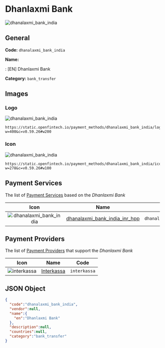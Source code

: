 
# Dhanlaxmi Bank 
![dhanalaxmi_bank_india](https://static.openfintech.io/payment_methods/dhanalaxmi_bank_india/logo.png?w=400&c=v0.59.26#w200)  

## General 
**Code:** `dhanalaxmi_bank_india` 
 
**Name:** 
 
:	[EN] Dhanlaxmi Bank 
 
**Category:** `bank_transfer` 
 

## Images 

### Logo 
![dhanalaxmi_bank_india](https://static.openfintech.io/payment_methods/dhanalaxmi_bank_india/logo.png?w=400&c=v0.59.26#w200)  

```
https://static.openfintech.io/payment_methods/dhanalaxmi_bank_india/logo.png?w=400&c=v0.59.26#w200
```  

### Icon 
![dhanalaxmi_bank_india](https://static.openfintech.io/payment_methods/dhanalaxmi_bank_india/icon.png?w=278&c=v0.59.26#w100)  

```
https://static.openfintech.io/payment_methods/dhanalaxmi_bank_india/icon.png?w=278&c=v0.59.26#w100
```  

## Payment Services 
 
The list of [Payment Services](/payment-services/) based on the _Dhanlaxmi Bank_ 

|Icon|Name|Code| 
|:---:|:---:|:---:| 
|![dhanalaxmi_bank_india](https://static.openfintech.io/payment_methods/dhanalaxmi_bank_india/icon.png?w=278&c=v0.59.26#w100) |[dhanalaxmi_bank_india_inr_hpp](/payment-services/dhanalaxmi_bank_india_inr_hpp/)|`dhanalaxmi_bank_india_inr_hpp`| 
 

## Payment Providers 
 
The list of [Payment Providers](/payment-providers/) that support the _Dhanlaxmi Bank_ 

|Icon|Name|Code| 
|:---:|:---:|:---:| 
|![interkassa](https://static.openfintech.io/payment_providers/interkassa/icon.svg?w=278&c=v0.59.26#w100) |[Interkassa](/payment-providers/interkassa/)|`interkassa`| 
 

## JSON Object 

```json
{
  "code":"dhanalaxmi_bank_india",
  "vendor":null,
  "name":{
    "en":"Dhanlaxmi Bank"
  },
  "description":null,
  "countries":null,
  "category":"bank_transfer"
}
```  
